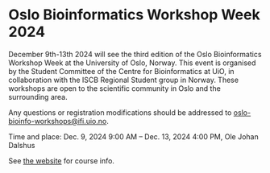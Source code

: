 # Oslo Bioinformatics Workshop Week 2024

December 9th-13th 2024 will see the third edition of the Oslo Bioinformatics Workshop Week at the University of Oslo, Norway. This event is organised by the Student Committee of the Centre for Bioinformatics at UiO, in collaboration with the ISCB Regional Student group in Norway. These workshops are open to the scientific community in Oslo and the surrounding area.

Any questions or registration modifications should be addressed to oslo-bioinfo-workshops@ifi.uio.no.

Time and place: Dec. 9, 2024 9:00 AM – Dec. 13, 2024 4:00 PM, Ole Johan Dalshus

See [the website]([https://github.com/OBIWOW/OBiWoW-2024/wiki](https://www.mn.uio.no/sbi/english/events/oslo-bioinformatics-workshop-week-2024/index.html)) for course info.
